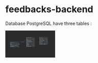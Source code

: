 # feedbacks-backend
Database PostgreSQL have three tables :  
<p>
<img src="screenshots/Screen_1.png" width="31%" height="auto"/>
</p>